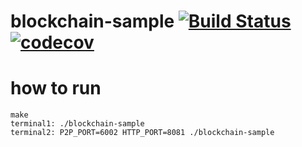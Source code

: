 # blockchain-sample [![Build Status](https://travis-ci.org/fatshaw/blockchain-sample.svg?branch=master)](https://travis-ci.org/fatshaw/blockchain-sample) [![codecov](https://codecov.io/gh/fatshaw/blockchain-sample/branch/master/graph/badge.svg)](https://codecov.io/gh/fatshaw/blockchain-sample)

# how to run 
```
make
terminal1: ./blockchain-sample 
terminal2: P2P_PORT=6002 HTTP_PORT=8081 ./blockchain-sample 
```